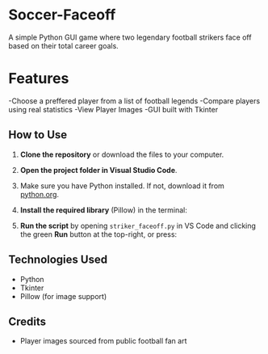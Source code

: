 # Soccer-Faceoff
A simple Python GUI game where two legendary football strikers face off based on their total career goals.

# Features
-Choose a preffered player from a list of football legends
-Compare players using real statistics
-View Player Images
-GUI built with Tkinter

## How to Use

1. **Clone the repository** or download the files to your computer.

2. **Open the project folder in Visual Studio Code**.

3. Make sure you have Python installed. If not, download it from [python.org](https://www.python.org/).

4. **Install the required library** (Pillow) in the terminal:
5. **Run the script** by opening `striker_faceoff.py` in VS Code and clicking the green **Run** button at the top-right, or press:

## Technologies Used

- Python
- Tkinter
- Pillow (for image support)

## Credits
- Player images sourced from public football fan art

